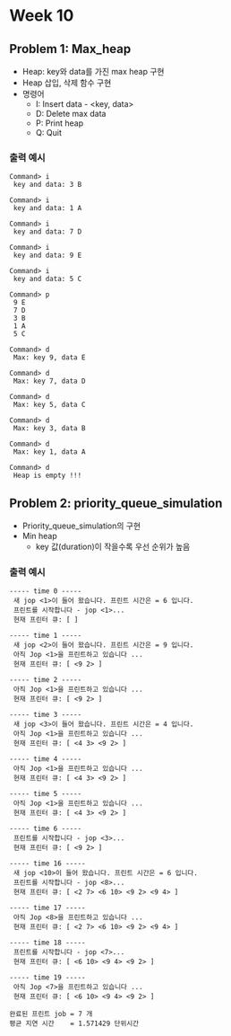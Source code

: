 # Week 10

## Problem 1: Max_heap

- Heap: key와 data를 가진 max heap 구현
- Heap 삽입, 삭제 함수 구현
- 명령어
  - I: Insert data - <key, data>
  - D: Delete max data
  - P: Print heap
  - Q: Quit

### 출력 예시

```
Command> i
 key and data: 3 B

Command> i
 key and data: 1 A

Command> i
 key and data: 7 D

Command> i
 key and data: 9 E

Command> i
 key and data: 5 C

Command> p
 9 E
 7 D
 3 B
 1 A
 5 C

Command> d
 Max: key 9, data E

Command> d
 Max: key 7, data D

Command> d
 Max: key 5, data C

Command> d
 Max: key 3, data B

Command> d
 Max: key 1, data A

Command> d
 Heap is empty !!!
```

## Problem 2: priority_queue_simulation

- Priority_queue_simulation의 구현
- Min heap
  - key 값(duration)이 작을수록 우선 순위가 높음

### 출력 예시

```
----- time 0 -----
 새 jop <1>이 들어 왔습니다. 프린트 시간은 = 6 입니다.
 프린트를 시작합니다 - jop <1>...
 현재 프린터 큐: [ ]

----- time 1 -----
 새 jop <2>이 들어 왔습니다. 프린트 시간은 = 9 입니다.
 아직 Jop <1>을 프린트하고 있습니다 ...
 현재 프린터 큐: [ <9 2> ]

----- time 2 -----
 아직 Jop <1>을 프린트하고 있습니다 ...
 현재 프린터 큐: [ <9 2> ]

----- time 3 -----
 새 jop <3>이 들어 왔습니다. 프린트 시간은 = 4 입니다.
 아직 Jop <1>을 프린트하고 있습니다 ...
 현재 프린터 큐: [ <4 3> <9 2> ]

----- time 4 -----
 아직 Jop <1>을 프린트하고 있습니다 ...
 현재 프린터 큐: [ <4 3> <9 2> ]

----- time 5 -----
 아직 Jop <1>을 프린트하고 있습니다 ...
 현재 프린터 큐: [ <4 3> <9 2> ]

----- time 6 -----
 프린트를 시작합니다 - jop <3>...
 현재 프린터 큐: [ <9 2> ]
```

```
----- time 16 -----
 새 jop <10>이 들어 왔습니다. 프린트 시간은 = 6 입니다.
 프린트를 시작합니다 - jop <8>...
 현재 프린터 큐: [ <2 7> <6 10> <9 2> <9 4> ]

----- time 17 -----
 아직 Jop <8>을 프린트하고 있습니다 ...
 현재 프린터 큐: [ <2 7> <6 10> <9 2> <9 4> ]

----- time 18 -----
 프린트를 시작합니다 - jop <7>...
 현재 프린터 큐: [ <6 10> <9 4> <9 2> ]

----- time 19 -----
 아직 Jop <7>을 프린트하고 있습니다 ...
 현재 프린터 큐: [ <6 10> <9 4> <9 2> ]

완료된 프린트 job = 7 개
평균 지연 시간    = 1.571429 단위시간
```
